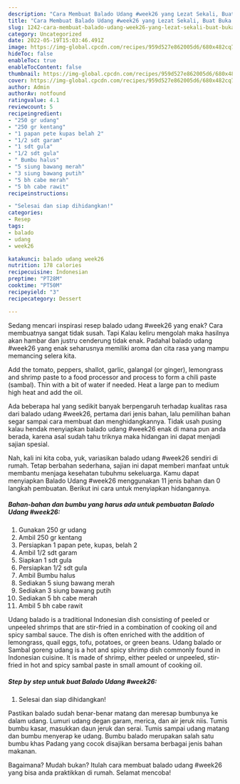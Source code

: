 ```yaml
---
description: "Cara Membuat Balado Udang #week26 yang Lezat Sekali, Buat Buka Puasa Menggugah Selera"
title: "Cara Membuat Balado Udang #week26 yang Lezat Sekali, Buat Buka Puasa Menggugah Selera"
slug: 1242-cara-membuat-balado-udang-week26-yang-lezat-sekali-buat-buka-puasa-menggugah-selera
category: Uncategorized
date: 2022-05-19T15:03:46.491Z
image: https://img-global.cpcdn.com/recipes/959d527e862005d6/680x482cq70/balado-udang-week26-foto-resep-utama.jpg
hideToc: false
enableToc: true
enableTocContent: false
thumbnail: https://img-global.cpcdn.com/recipes/959d527e862005d6/680x482cq70/balado-udang-week26-foto-resep-utama.jpg
cover: https://img-global.cpcdn.com/recipes/959d527e862005d6/680x482cq70/balado-udang-week26-foto-resep-utama.jpg
author: Admin
authorAv: notfound
ratingvalue: 4.1
reviewcount: 5
recipeingredient:
- "250 gr udang"
- "250 gr kentang"
- "1 papan pete kupas belah 2"
- "1/2 sdt garam"
- "1 sdt gula"
- "1/2 sdt gula"
- " Bumbu halus"
- "5 siung bawang merah"
- "3 siung bawang putih"
- "5 bh cabe merah"
- "5 bh cabe rawit"
recipeinstructions:

- "Selesai dan siap dihidangkan!"
categories:
- Resep
tags:
- balado
- udang
- week26

katakunci: balado udang week26 
nutrition: 178 calories
recipecuisine: Indonesian
preptime: "PT28M"
cooktime: "PT50M"
recipeyield: "3"
recipecategory: Dessert

---
```



Sedang mencari inspirasi resep balado udang #week26 yang enak? Cara membuatnya sangat tidak susah. Tapi Kalau keliru mengolah maka hasilnya akan hambar dan justru cenderung tidak enak. Padahal balado udang #week26 yang enak seharusnya memiliki aroma dan cita rasa yang mampu memancing selera kita.


Add the tomato, peppers, shallot, garlic, galangal (or ginger), lemongrass and shrimp paste to a food processor and process to form a chili paste (sambal). Thin with a bit of water if needed. Heat a large pan to medium high heat and add the oil.

Ada beberapa hal yang sedikit banyak berpengaruh terhadap kualitas rasa dari balado udang #week26, pertama dari jenis bahan, lalu pemilihan bahan segar sampai cara membuat dan menghidangkannya. Tidak usah pusing kalau hendak menyiapkan balado udang #week26 enak di mana pun anda berada, karena asal sudah tahu triknya maka hidangan ini dapat menjadi sajian spesial.


Nah, kali ini kita coba, yuk, variasikan balado udang #week26 sendiri di rumah. Tetap berbahan sederhana, sajian ini dapat memberi manfaat untuk membantu menjaga kesehatan tubuhmu sekeluarga. Kamu dapat menyiapkan Balado Udang #week26 menggunakan 11 jenis bahan dan 0 langkah pembuatan. Berikut ini cara untuk menyiapkan hidangannya.

<!--inarticleads1-->

##### Bahan-bahan dan bumbu yang harus ada untuk pembuatan Balado Udang #week26:

1. Gunakan 250 gr udang
1. Ambil 250 gr kentang
1. Persiapkan 1 papan pete, kupas, belah 2
1. Ambil 1/2 sdt garam
1. Siapkan 1 sdt gula
1. Persiapkan 1/2 sdt gula
1. Ambil  Bumbu halus
1. Sediakan 5 siung bawang merah
1. Sediakan 3 siung bawang putih
1. Sediakan 5 bh cabe merah
1. Ambil 5 bh cabe rawit


Udang balado is a traditional Indonesian dish consisting of peeled or unpeeled shrimps that are stir-fried in a combination of cooking oil and spicy sambal sauce. The dish is often enriched with the addition of lemongrass, quail eggs, tofu, potatoes, or green beans. Udang balado or Sambal goreng udang is a hot and spicy shrimp dish commonly found in Indonesian cuisine. It is made of shrimp, either peeled or unpeeled, stir-fried in hot and spicy sambal paste in small amount of cooking oil. 

<!--inarticleads2-->

##### Step by step untuk buat Balado Udang #week26:


1. Selesai dan siap dihidangkan!

Pastikan balado sudah benar-benar matang dan meresap bumbunya ke dalam udang. Lumuri udang degan garam, merica, dan air jeruk niis. Tumis bumbu kasar, masukkan daun jeruk dan serai. Tumis sampai udang matang dan bumbu menyerap ke udang. Bumbu balado merupakan salah satu bumbu khas Padang yang cocok disajikan bersama berbagai jenis bahan makanan. 

Bagaimana? Mudah bukan? Itulah cara membuat balado udang #week26 yang bisa anda praktikkan di rumah. Selamat mencoba!
